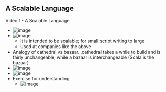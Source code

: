## A Scalable Language

Video 1 - A Scalable Language
- ![image](https://github.com/user-attachments/assets/24d4bc2b-84d6-4fea-9096-6e14edfe89a2)
- ![image](https://github.com/user-attachments/assets/09cd7ef0-2603-4e03-9601-f280d2f1e78e)
  - It is intended to be scalable; for small script writing to large
  - Used at companies like the above
- Analogy of cathedral vs bazaar...cathedral takes a while to build and is fairly unchangeable, while a bazaar is interchangeable (Scala is the bazaar)
- ![image](https://github.com/user-attachments/assets/c2bc49be-87d8-4bd1-82a5-fbbaa681bbbe)
- ![image](https://github.com/user-attachments/assets/b048fd71-0384-4f5d-affc-a29d0705f64f)
- Exercise for understanding
  - ![image](https://github.com/user-attachments/assets/cdcf8f9d-fb05-4f9b-afca-f0df451bc9ef)

